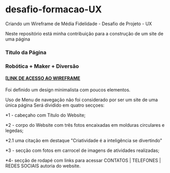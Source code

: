 # desafio-formacao-UX
Criando um Wireframe de Média Fidelidade - Desafio de Projeto - UX

Neste repositório está minha contribuição para a construção de um site de uma página

### Titulo da Página
### Robótica + Maker + Diversão
#### [<a href="hhttps://www.figma.com/file/WATb1zYjNpBTBJbLaudWiz/Wireframe---desafio-UX-DIO?type=design&node-id=0%3A1&t=EBLrpWIoH9zdKAv5-1">LINK DE ACESSO AO WIREFRAME</a>


Foi definido um design minimalista com poucos elementos.

Uso de Menu de navegação não foi considerado por ser um site de uma única página
Será dividido em quatro secçoes:

*1 - cabeçaho com Título do Website;

*2 - corpo do Website com três fotos encaixadas em molduras circulares e legedas;

  *2.1 uma citação em destaque "Criatividade é a inteligência se divertindo"
  
*3 - secção com fotos em carrocel de imagens de atividades realizadas;

*4- secção de rodapé com links para acessar CONTATOS | TELEFONES | REDES SOCIAIS autoria do website.




